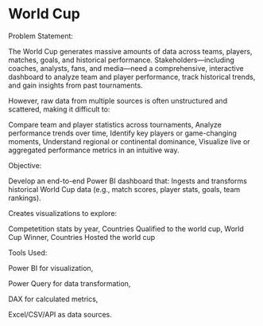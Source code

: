 
# World Cup

Problem Statement:

The World Cup generates massive amounts of data across teams, players, matches, goals, and historical performance. Stakeholders—including coaches, analysts, fans, and media—need a comprehensive, interactive dashboard to analyze team and player performance, track historical trends, and gain insights from past tournaments.

However, raw data from multiple sources is often unstructured and scattered, making it difficult to:

Compare team and player statistics across tournaments,
Analyze performance trends over time,
Identify key players or game-changing moments,
Understand regional or continental dominance,
Visualize live or aggregated performance metrics in an intuitive way.

Objective:

Develop an end-to-end Power BI dashboard that:
Ingests and transforms historical World Cup data (e.g., match scores, player stats, goals, team rankings).

Creates visualizations to explore:

 Competetition stats by year, Countries Qualified to the world cup, World Cup Winner, 
Countries Hosted the world cup


Tools Used:

Power BI for visualization,

Power Query for data transformation,

DAX for calculated metrics,

Excel/CSV/API as data sources.

